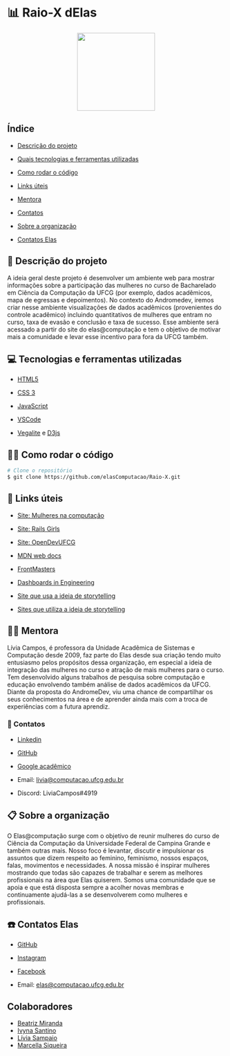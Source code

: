 # :bar_chart: Raio-X dElas

<p  align="center">

<img  src="https://github.com/elasComputacao/Raio-X/blob/master/assets/logo-elas.png?raw=true"  heigth="80"  width="180"/>

<p/>


## Índice

-  [Descrição do projeto](#pencil-Descrição-do-projeto)

-  [Quais tecnologias e ferramentas utilizadas](#computer-Quais-tecnologias-e-ferramentas-devem-ser-usadas)

-  [Como rodar o código](#👷‍♀️-Como-rodar-o-código)

-  [Links úteis](#link-Links-úteis)

-  [Mentora](#woman_teacher-Mentora)

-  [Contatos](#loudspeaker-Contatos)

-  [Sobre a organização](#clipboard-Sobre-a-organização)

-  [Contatos Elas](#telephone-Contatos-Elas)


## :pencil: Descrição do projeto

A ideia geral deste projeto é desenvolver um ambiente web para mostrar informações sobre a participação das mulheres no curso de Bacharelado em Ciência da Computação da UFCG (por exemplo, dados acadêmicos, mapa de egressas e depoimentos). No contexto do Andromedev, iremos criar nesse ambiente visualizações de dados acadêmicos (provenientes do controle acadêmico) incluindo quantitativos de mulheres que entram no curso, taxa de evasão e conclusão e taxa de sucesso. Esse ambiente será acessado a partir do site do elas@computação e tem o objetivo de motivar mais a comunidade e levar esse incentivo para fora da UFCG também.


## :computer: Tecnologias e ferramentas utilizadas

-  [HTML5](https://developer.mozilla.org/pt-BR/docs/Web/HTML)

-  [CSS 3](https://developer.mozilla.org/pt-BR/docs/Web/CSS)

-  [JavaScript](https://www.javascript.com/)

-  [VSCode](https://code.visualstudio.com/)

-  [Vegalite](https://vega.github.io/vega-lite/) e [D3js](https://d3js.org/)
  
## 👷‍♀️ Como rodar o código

```bash
# Clone o repositório
$ git clone https://github.com/elasComputacao/Raio-X.git

```


## :link: Links úteis

-  [Site: Mulheres na computação](https://mulheresnacomputacao.com/)

-  [Site: Rails Girls](http://railsgirls.com/)

-  [Site: OpenDevUFCG](https://opendevufcg.org/)

-  [MDN web docs](https://developer.mozilla.org/pt-BR/)

-  [FrontMasters](https://frontendmasters.com/books/front-end-handbook/2019/#4.28)

-  [Dashboards in Engineering](https://www.engineeringuk.com/research/engineering-insights/)

-  [Site que usa a ideia de storytelling](https://fivethirtyeight.com/features/gun-deaths/)

-  [Sites que utiliza a ideia de storytelling](https://www.nytimes.com/interactive/2019/01/26/opinion/sunday/paths-to-congress.html)
  

## :woman_teacher: Mentora

Lívia Campos, é professora da Unidade Acadêmica de Sistemas e Computação desde 2009, faz parte do Elas desde sua criação tendo muito entusiasmo pelos propósitos dessa organização, em especial a ideia de integração das mulheres no curso e atração de mais mulheres para o curso. Tem desenvolvido alguns trabalhos de pesquisa sobre computação e educação envolvendo também análise de dados acadêmicos da UFCG. Diante da proposta do AndromeDev, viu uma chance de compartilhar os seus conhecimentos na área e de aprender ainda mais com a troca de experiências com a futura aprendiz.


### :loudspeaker: Contatos

-  [Linkedin](https://www.linkedin.com/in/l%C3%ADvia-sampaio-campos/)

-  [GitHub](https://github.com/liviamrs)

- [Google acadêmico](https://scholar.google.com.br/citations?user=hCRA12wAAAAJ&hl=pt-BR)

- Email: livia@computacao.ufcg.edu.br

- Discord: LiviaCampos#4919


## :clipboard: Sobre a organização

O Elas@computação surge com o objetivo de reunir mulheres do curso de Ciência da Computação da Universidade Federal de Campina Grande e também outras mais. Nosso foco é levantar, discutir e impulsionar os assuntos que dizem respeito ao feminino, feminismo, nossos espaços, falas, movimentos e necessidades. A nossa missão é inspirar mulheres mostrando que todas são capazes de trabalhar e serem as melhores profissionais na área que Elas quiserem. Somos uma comunidade que se apoia e que está disposta sempre a acolher novas membras e continuamente ajudá-las a se desenvolverem como mulheres e profissionais.


## :telephone: Contatos Elas

-  [GitHub](https://github.com/elasComputacao)

-  [Instagram](https://instagram.com/elascomputacao?igshid=1om5sr73g0tmu)

-  [Facebook](https://www.facebook.com/elascomputacao)

- Email: elas@computacao.ufcg.edu.br

## Colaboradores

* [Beatriz Miranda](https://github.com/beatrizadm)
* [Ivyna Santino](https://github.com/ivynasantino)
* [Lívia Sampaio](https://github.com/liviamrs)
* [Marcella Siqueira](https://github.com/marcellasiqueira)
